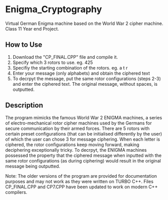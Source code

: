 # Enigma_Cryptography
 Virtual German Enigma machine based on the World War 2 cipher machine. Class 11 Year end Project.

## How to Use
1. Download the "CP_FINAL.CPP" file and compile it. 
2. Specify which 3 rotors to use. eg. 425
3. Specifiy the starting combination of the rotors. eg. a t r
4. Enter your message (only alphabets) and obtain the ciphered text
5. To decrpyt the message, put the same rotor configurations (steps 2-3) and enter the ciphered text. The original message, without spaces, is outputted.

## Description
The program mimicks the famous World War 2 ENIGMA machines, a series of electro-mechanical rotor cipher machines used by the Germans for secure communication by their armed forces. There are 5 rotors with certain preset configurations (that can be initialised differently by the user) of which the user can chose 3 for message ciphering. When each letter is ciphered, the rotor configurations keep moving forward, making deciphering exceptionally tricky. To decrpyt, the ENIGMA machines possessed the property that the ciphered message when inputted with the same rotor configurations (as during ciphering) would result in the original message being outputted.

Note: The older versions of the program are provided for documentation purposes and may not work as they were written on TURBO C++. Files CP_FINAL.CPP and CP7.CPP have been updated to work on modern C++ compilers.
